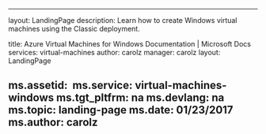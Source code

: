 ---

layout: LandingPage
description: Learn how to create Windows virtual machines using the Classic deployment.

title: Azure Virtual Machines for Windows Documentation | Microsoft Docs
services: virtual-machines
author: carolz
manager: carolz
layout: LandingPage

ms.assetid: 
ms.service: virtual-machines-windows
ms.tgt_pltfrm: na
ms.devlang: na
ms.topic: landing-page
ms.date: 01/23/2017
ms.author: carolz
---